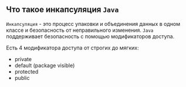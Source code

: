 ## Что такое инкапсуляция `Java`

`Инкапсуляция` - это процесс упаковки и объединения данных в одном классе и безопасность от неправильного
изменения. `Java` поддерживает безопасность с помощью модификаторов доступа.

Есть 4 модификатора доступа от строгих до мягких:

* private
* default (package visible)
* protected
* public